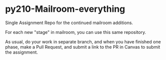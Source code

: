 # py210-Mailroom-everything

Single Assignment Repo for the continued mailroom additions.

For each new "stage" in mailroom, you can use this same repository.

As usual, do your work in separate branch, and when you have finished one phase, make a Pull Request, and submit a link to the PR in Canvas to submit the assignment.
